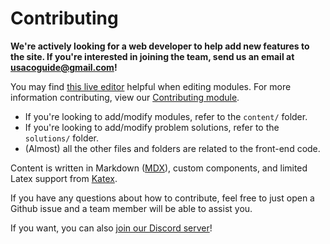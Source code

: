 # Contributing

**We're actively looking for a web developer to help add new features to the site. If you're interested in joining the team, send us an email at usacoguide@gmail.com!**

You may find [this live editor](https://usaco.guide/liveupdate) helpful when editing modules. For more information contributing, view our [Contributing module](https://usaco.guide/general/contributing).

- If you're looking to add/modify modules, refer to the `content/` folder.
- If you're looking to add/modify problem solutions, refer to the `solutions/` folder.
- (Almost) all the other files and folders are related to the front-end code.

Content is written in Markdown ([MDX](https://mdxjs.com/)), custom components, and limited Latex support from [Katex](https://katex.org/).

If you have any questions about how to contribute, feel free to just open a Github issue and a team member will be able to assist you.

If you want, you can also [join our Discord server](https://discord.gg/Gq9cX4j)!
